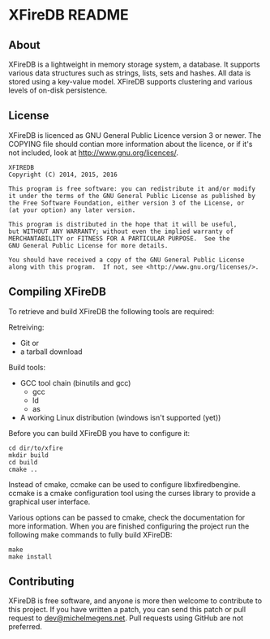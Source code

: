 XFireDB README
=============

About
-----

XFireDB is a lightweight in memory storage system, a database. It supports various
data structures such as strings, lists, sets and hashes. All data is stored using
a key-value model. XFireDB supports clustering and various levels of on-disk
persistence.

License
-------

XFireDB is licenced as GNU General Public Licence version 3 or newer. 
The COPYING file should contian more information about the licence, or
if it's not included, look at http://www.gnu.org/licences/.

    XFIREDB
    Copyright (C) 2014, 2015, 2016

    This program is free software: you can redistribute it and/or modify
    it under the terms of the GNU General Public License as published by
    the Free Software Foundation, either version 3 of the License, or
    (at your option) any later version.

    This program is distributed in the hope that it will be useful,
    but WITHOUT ANY WARRANTY; without even the implied warranty of
    MERCHANTABILITY or FITNESS FOR A PARTICULAR PURPOSE.  See the
    GNU General Public License for more details.

    You should have received a copy of the GNU General Public License
    along with this program.  If not, see <http://www.gnu.org/licenses/>.

Compiling XFireDB
----------------

To retrieve and build XFireDB the following tools are required:

Retreiving:
  * Git
or
  * a tarball download

Build tools:
  * GCC tool chain (binutils and gcc)
    - gcc
    - ld
    - as
  * A working Linux distribution (windows isn't supported (yet))

Before you can build XFireDB you have to configure it:

    cd dir/to/xfire
    mkdir build
    cd build
    cmake ..

Instead of cmake, ccmake can be used to configure libxfiredbengine. ccmake is a cmake
configuration tool using the curses library to provide a graphical user interface.

Various options can be passed to cmake, check the documentation for more
information. When you are finished configuring the project run the following make 
commands to fully build XFireDB:

    make
    make install

Contributing
------------

XFireDB is free software, and anyone is more then welcome to contribute to this
project. If you have written a patch, you can send this patch or pull request to 
dev@michelmegens.net. Pull requests using GitHub are not preferred.

